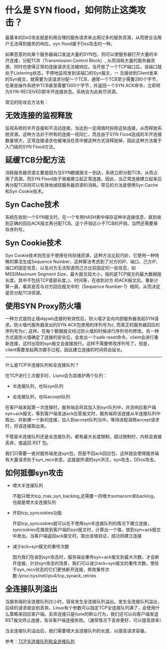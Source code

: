 # 什么是 SYN flood，如何防止这类攻击？

最基本的DoS攻击就是利用合理的服务请求来占用过多的服务资源，从而使合法用户无法得到服务的响应。syn flood属于Dos攻击的一种。

如果恶意的向某个服务器端口发送大量的SYN包，则可以使服务器打开大量的半开连接，分配TCB（Transmission Control Block）, 从而消耗大量的服务器资源，同时也使得正常的连接请求无法被响应。当开放了一个TCP端口后，该端口就处于Listening状态，不停地监视发到该端口的Syn报文，一 旦接收到Client发来的Syn报文，就需要为该请求分配一个TCB，通常一个TCB至少需要280个字节，在某些操作系统中TCB甚至需要1300个字节，并返回一个SYN ACK命令，立即转为SYN-RECEIVED即半开连接状态。系统会为此耗尽资源。

常见的防攻击方法有：

<font size=5>**无效连接的监视释放**</font>

监视系统的半开连接和不活动连接，当达到一定阈值时拆除这些连接，从而释放系统资源。这种方法对于所有的连接一视同仁，而且由于SYN Flood造成的半开连接数量很大，正常连接请求也被淹没在其中被这种方式误释放掉，因此这种方法属于入门级的SYN Flood方法。

<font size=5>**延缓TCB分配方法**</font>

消耗服务器资源主要是因为当SYN数据报文一到达，系统立即分配TCB，从而占用了资源。而SYN Flood由于很难建立起正常连接，因此，当正常连接建立起来后再分配TCB则可以有效地减轻服务器资源的消耗。常见的方法是使用Syn Cache和Syn Cookie技术。

<font size=5>**Syn Cache技术**</font>

系统在收到一个SYN报文时，在一个专用HASH表中保存这种半连接信息，直到收到正确的回应ACK报文再分配TCB。这个开销远小于TCB的开销。当然还需要保存序列号。

<font size=5>**Syn Cookie技术**</font>

Syn Cookie技术则完全不使用任何存储资源，这种方法比较巧妙，它使用一种特殊的算法生成Sequence Number，这种算法考虑到了对方的IP、端口、己方IP、端口的固定信息，以及对方无法知道而己方比较固定的一些信息，如MSS(Maximum Segment Size，最大报文段大小，指的是TCP报文的最大数据报长度，其中不包括TCP首部长度。)、时间等，在收到对方 的ACK报文后，重新计算一遍，看其是否与对方回应报文中的（Sequence Number-1）相同，从而决定是否分配TCB资源。

<font size=5>**使用SYN Proxy防火墙**</font>

一种方式是防止墙dqywb连接的有效性后，防火墙才会向内部服务器发起SYN请求。防火墙代服务器发出的SYN ACK包使用的序列号为c, 而真正的服务器回应的序列号为c', 这样，在每个数据报文经过防火墙的时候进行序列号的修改。另一种方式是防火墙确定了连接的安全后，会发出一个safe reset命令，client会进行重新连接，这时出现的syn报文会直接放行。这样不需要修改序列号了。但是，client需要发起两次握手过程，因此建立连接的时间将会延长。

****

什么是TCP半连接队列和全连接队列？

在TCP进行三次握手时，Liunx会为其维护两个队列：

- 半连接队列，也叫syn队列
  
- 全连接队列，也叫accept队列

在客户端发起第一次连接时，服务端会将其加入到syn队列中，并且响应客户端syn+ack报文，等到客户端发送ack应答报文时，服务端将该连接从半连接队列中取出，并新建一个新的连接，加入到accept队列当中。等待进程调用accept请求时，将该连接取出来。

不管是半连接队列还是全连接队列，都有最大长度限制，超过限制时，内核会直接丢弃，或返回 RST 包。

我们只需要一直对服务端发送syn包，但是不回ack回应包，这样就会使得服务端有大量请求处于syn_recv状态，这就是所谓的syn洪泛，syn攻击，DDos攻击。

<font size=5>**如何抵御syn攻击**</font>

- 增大半连接队列
  
    不能只增大tcp_max_syn_backlog,还需要一同增大somaconn和backlog，也就是增大全连接队列

- 开启tcp_syncookies功能
  
  开启tcp_syncookies就可以在不使用syn半连接队列的情况下建立连接，syncookies在接收到客户端的syn报文时，计算出一个值，放到syn+ack报文中发出。当客户端返回ack报文时，取出该值验证，成功则建立连接
  
- 减少ack+syn报文的重传次数
  
  因为我们在收到syn攻击时，服务端会重传syn+ack报文到最大次数，才会断开连接。针对syn攻击的场景，我们可以减少ack+syn报文的重传次数，使处于syn_recv状态的它们更快断开连接，修改重传次数:/proc/sys/net/ipv4/tcp_synack_retries

<font size=5>**全连接队列溢出**</font>

当服务端的全连接队列过小时，容易发生全连接队列溢出。发生全连接队列溢出，后续的请求就会别丢弃。Linux有个参数可以指定TCP全连接队列满了，会使用什么策略来回应客户端。丢弃连接只是liunx的默认行为，我们还可以向客户端发送RST报文终止连接，告诉客户端连接失败。（通常情况下丢弃更好，可以提高效率）

当全连接队列溢出后，我们需要增大全连接队列的长度，以提高请求容量。

参考：[TCP半连接队列和全连接队列](https://blog.csdn.net/small_engineer/article/details/124190620)


